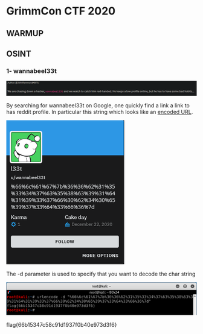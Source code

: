 # GrimmCon CTF 2020

## WARMUP



## OSINT

### 1- wannabeel33t

![](images/wannabeel33t.png)

By searching for wannabeel33t on Google, one quickly find a link a link to has reddit profile. In particular this string which looks like an [encoded URL](https://fr.wikipedia.org/wiki/Encodage-pourcent).

![](images/reddit_profile.png)

The -d parameter is used to specify that you want to decode the char string

![](images/wannabee_flag.png)


flag{66b15347c58c91d1937f0b40e973d3f6}
